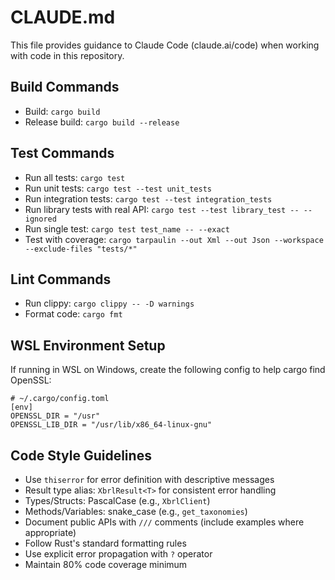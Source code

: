 # CLAUDE.md

This file provides guidance to Claude Code (claude.ai/code) when working with code in this repository.

## Build Commands
- Build: `cargo build`
- Release build: `cargo build --release`

## Test Commands
- Run all tests: `cargo test`
- Run unit tests: `cargo test --test unit_tests`
- Run integration tests: `cargo test --test integration_tests`
- Run library tests with real API: `cargo test --test library_test -- --ignored`
- Run single test: `cargo test test_name -- --exact`
- Test with coverage: `cargo tarpaulin --out Xml --out Json --workspace --exclude-files "tests/*"`

## Lint Commands
- Run clippy: `cargo clippy -- -D warnings`
- Format code: `cargo fmt`

## WSL Environment Setup
If running in WSL on Windows, create the following config to help cargo find OpenSSL:
```
# ~/.cargo/config.toml
[env]
OPENSSL_DIR = "/usr"
OPENSSL_LIB_DIR = "/usr/lib/x86_64-linux-gnu"
```

## Code Style Guidelines
- Use `thiserror` for error definition with descriptive messages
- Result type alias: `XbrlResult<T>` for consistent error handling
- Types/Structs: PascalCase (e.g., `XbrlClient`)
- Methods/Variables: snake_case (e.g., `get_taxonomies`)
- Document public APIs with `///` comments (include examples where appropriate)
- Follow Rust's standard formatting rules
- Use explicit error propagation with `?` operator
- Maintain 80% code coverage minimum
